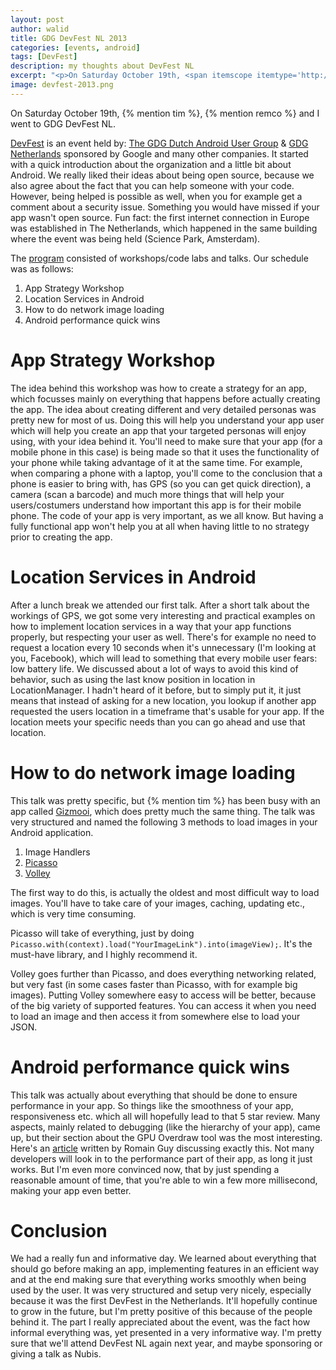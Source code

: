 ```yaml
---
layout: post
author: walid
title: GDG DevFest NL 2013
categories: [events, android]
tags: [DevFest]
description: my thoughts about DevFest NL
excerpt: "<p>On Saturday October 19th, <span itemscope itemtype='http://schema.org/Person'><meta content='Tim van Dalen' itemprop='name'><meta content='Head of Development' itemprop='jobTitle'><a href='https://plus.google.com/100487696573936783003' itemprop='url'>Tim</a></span>, <span itemscope itemtype='http://schema.org/Person'><meta content='Remco Plasmeijer' itemprop='name'><meta content='Systems Architect' itemprop='jobTitle'><a href='https://plus.google.com/102632274470030995679' itemprop='url'>Remco</a></span> and I went to GDG DevFest NL.</p>"
image: devfest-2013.png
---
```


On Saturday October 19th, {% mention tim %}, {% mention remco %} and I went to GDG DevFest NL.

[DevFest](http://www.devfest.nl/) is an event held by: [The GDG Dutch Android User Group](http://www.dutchaug.org/) & [GDG Netherlands](http://www.gdgnl.org/) sponsored by Google and many other companies. It started with a quick introduction about the organization and a little bit about Android. We really liked their ideas about being open source, because we also agree about the fact that you can help someone with your code. However, being helped is possible as well, when you for example get a comment about a security issue. Something you would have missed if your app wasn't open source. Fun fact: the first internet connection in Europe was established in The Netherlands, which happened in the same building where the event was being held (Science Park, Amsterdam).

The [program](http://www.devfest.nl/program/) consisted of workshops/code labs and talks. Our schedule was as follows:

1. App Strategy Workshop
2. Location Services in Android
3. How to do network image loading
4. Android performance quick wins

# App Strategy Workshop

The idea behind this workshop was how to create a strategy for an app, which focusses mainly on everything that happens before actually creating the app. The idea about creating different and very detailed personas was pretty new for most of us. Doing this will help you understand your app user which will help you create an app that your targeted personas will enjoy using, with your idea behind it. You'll need to make sure that your app (for a mobile phone in this case) is being made so that it uses the functionality of your phone while taking advantage of it at the same time. For example, when comparing a phone with a laptop, you'll come to the conclusion that a phone is easier to bring with, has GPS (so you can get quick direction), a camera (scan a barcode) and much more things that will help your users/costumers understand how important this app is for their mobile phone. The code of your app is very important, as we all know. But having a fully functional app won't help you at all when having little to no strategy prior to creating the app.

# Location Services in Android

After a lunch break we attended our first talk. After a short talk about the workings of GPS, we got some very interesting and practical examples on how to implement location services in a way that your app functions properly, but respecting your user as well. There's for example no need to request a location every 10 seconds when it's unnecessary (I'm looking at you, Facebook), which will lead to something that every mobile user fears: low battery life. We discussed about a lot of ways to avoid this kind of behavior, such as using the last know position in location in LocationManager. I hadn't heard of it before, but to simply put it, it just means that instead of asking for a new location, you lookup if another app requested the users location in a timeframe that's usable for your app. If the location meets your specific needs than you can go ahead and use that location.

# How to do network image loading

This talk was pretty specific, but {% mention tim %} has been busy with an app called [Gizmooi](https://play.google.com/store/apps/details?id=com.timvdalen.gizmooi), which does pretty much the same thing. The talk was very structured and named the following 3 methods to load images in your Android application. 

1. Image Handlers
2. [Picasso](http://square.github.io/picasso/)
3. [Volley](https://developers.google.com/events/io/sessions/325304728)

The first way to do this, is actually the oldest and most difficult way to load images. You'll have to take care of your images, caching, updating etc., which is very time consuming. 

Picasso will take of everything, just by doing `Picasso.with(context).load("YourImageLink").into(imageView);`. It's the must-have library, and I highly recommend it.

Volley goes further than Picasso, and does everything networking related, but very fast (in some cases faster than Picasso, with for example big images). Putting Volley somewhere easy to access will be better, because of the big variety of supported features. You can access it when you need to load an image and then access it from somewhere else to load your JSON.

# Android performance quick wins

This talk was actually about everything that should be done to ensure performance in your app. So things like the smoothness of your app, responsiveness etc. which all will hopefully lead to that 5 star review. Many aspects, mainly related to debugging (like the hierarchy of your app), came up, but their section about the GPU Overdraw tool was the most interesting. Here's an [article]( http://www.curious-creature.org/2012/12/01/android-performance-case-study/) written by Romain Guy discussing exactly this. Not many developers will look in to the performance part of their app, as long it just works. But I'm even more convinced now, that by just spending a reasonable amount of time, that you're able to win a few more millisecond, making your app even better. 

# Conclusion

We had a really fun and informative day. We learned about everything that should go before making an app, implementing features in an efficient way and at the end making sure that everything works smoothly when being used by the user. It was very structured and setup very nicely, especially because it was the first DevFest in the Netherlands. It'll hopefully continue to grow in the future, but I'm pretty positive of this because of the people behind it. The part I really appreciated about the event, was the fact how informal everything was, yet presented in a very informative way. I'm pretty sure that we'll attend DevFest NL again next year, and maybe sponsoring or giving a talk as Nubis.

